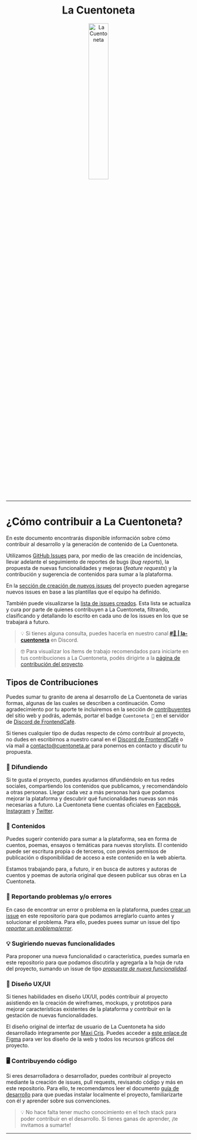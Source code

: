 <div align="center" width="100%">
    <h1>La Cuentoneta</h1>
    <picture>
        <source media="(prefers-color-scheme: dark)" srcset="https://github.com/rolivencia/cuentoneta/assets/32349705/b0ea0659-3c9d-4c4f-9d14-ab60d50dd832">
        <img width="33%" alt="La Cuentoneta" src="https://github.com/rolivencia/cuentoneta/assets/32349705/b0ea0659-3c9d-4c4f-9d14-ab60d50dd832">
    </picture>
</div>

---

# ¿Cómo contribuir a La Cuentoneta?

En este documento encontrarás disponible información sobre cómo contribuir al desarrollo y la generación de
contenido de La Cuentoneta.

Utilizamos [GitHub Issues][github-issues-tutorial] para, por medio de las creación de incidencias, llevar adelante
el seguimiento de reportes de bugs (_bug reports_), la propuesta de nuevas funcionalidades y mejoras (_feature requests_) y la contribución y
sugerencia de contenidos para sumar a la plataforma.

En la [sección de creación de nuevos issues][crear-issue-cuentoneta] del proyecto pueden agregarse nuevos issues en base a las plantillas que el equipo ha definido.

También puede visualizarse la [lista de issues creados](https://github.com/rolivencia/cuentoneta/issues). Esta lista se actualiza y cura por parte de quienes contribuyen a La Cuentoneta, filtrando, clasificando y detallando lo escrito en cada uno de los issues en los que se trabajará a futuro.

> 💡 Si tienes alguna consulta, puedes hacerla en nuestro canal [**#🚐 | la-cuentoneta**][dc-channel] en Discord.

> 🤓 Para visualizar los ítems de trabajo recomendados para iniciarte en tus contribuciones a La Cuentoneta, podés dirigirte a la [página de contribución del proyecto](https://github.com/cuentoneta/cuentoneta/contribute).

## Tipos de Contribuciones

Puedes sumar tu granito de arena al desarrollo de La Cuentoneta de varias formas, algunas de las cuales se describen a continuación. Como agradecimiento por tu aporte te incluiremos en la sección de [contribuyentes][contribuyentes] del sitio web y podrás, además, portar el badge `Cuentoneta 🚐` en el servidor de [Discord de FrontendCafé][dc-channel].

Si tienes cualquier tipo de dudas respecto de cómo contribuir al proyecto, no dudes en escribirnos a nuestro canal en el [Discord de FrontendCafé][dc-channel] o vía mail a [contacto@cuentoneta.ar][email] para ponernos en contacto y discutir tu propuesta.

### 📢 Difundiendo

Si te gusta el proyecto, puedes ayudarnos difundiéndolo en tus redes sociales, compartiendo los contenidos que publicamos, y recomendándolo a otras personas.
Llegar cada vez a más personas hará que podamos mejorar la plataforma y descubrir qué funcionalidades nuevas son más necesarias a futuro.
La Cuentoneta tiene cuentas oficiales en [Facebook][facebook-cuentoneta], [Instagram][instagram-cuentoneta] y [Twitter][twitter-cuentoneta].

### 📜 Contenidos

Puedes sugerir contenido para sumar a la plataforma, sea en forma de cuentos, poemas, ensayos o temáticas para nuevas storylists.
El contenido puede ser escritura propia o de terceros, con previos permisos de publicación o disponibilidad de acceso a este contenido en la web abierta.

Estamos trabajando para, a futuro, ir en busca de autores y autoras de cuentos y poemas de autoría original que deseen publicar sus obras en La Cuentoneta.

### 🦟 Reportando problemas y/o errores

En caso de encontrar un error o problema en la plataforma, puedes [crear un issue][crear-issue-cuentoneta] en este repositorio para que podamos arreglarlo cuanto antes y solucionar el problema. Para ello, puedes puees sumar un issue del tipo [_reportar un problema/error_][bug-report-template].

### 💡 Sugiriendo nuevas funcionalidades

Para proponer una nueva funcionalidad o característica, puedes sumarla en este repositorio para que podamos discutirla y agregarla a la hoja de ruta del proyecto, sumando un issue de tipo [_propuesta de nueva funcionalidad_][feature-request-template].

### 🎨 Diseño UX/UI

Si tienes habilidades en diseño UX/UI, podés contribuir al proyecto asistiendo en la creación de wireframes, mockups, y prototipos para mejorar características existentes de la plataforma y contribuir en la gestación de nuevas funcionalidades.

El diseño original de interfaz de usuario de La Cuentoneta ha sido desarrollado íntegramente por [Maxi Cris](https://maxicris.com/). Puedes acceder a [este enlace de Figma][figma] para ver los diseño de la web y todos los recursos gráficos del proyecto.

### 🖥️ Contribuyendo código

Si eres desarrolladora o desarrollador, puedes contribuir al proyecto mediante la creación de issues, pull requests, revisando código y más en este repositorio. Para ello, te recomendamos leer el documento [guía de desarrollo][doc-guia-de-desarrollo] para que puedas instalar localmente el proyecto, familiarizarte con él y aprender sobre sus convenciones.

> 💡 No hace falta tener mucho conocimiento en el tech stack para poder contribuir en el desarrollo. Si tienes ganas de aprender, ¡te invitamos a sumarte!

---

<!-- Enlaces a GitHub Issues y a issue templates -->

[github-issues-tutorial]: https://docs.github.com/es/issues/tracking-your-work-with-issues/creating-an-issue
[crear-issue-cuentoneta]: https://github.com/rolivencia/cuentoneta/issues/new/choose
[feature-request-template]: https://github.com/rolivencia/cuentoneta/issues/new?assignees=&labels=%F0%9F%8F%8E%EF%B8%8F+mejora&projects=&template=feature.yml
[bug-report-template]: https://github.com/rolivencia/cuentoneta/issues/new?assignees=&labels=%F0%9F%A6%9F+bug&projects=&template=bug_report.yml

<!-- Enlaces a otros documentos -->

[doc-code_of_conduct]: https://github.com/cuentoneta/cuentoneta/blob/develop/CODE_OF_CONDUCT.md
[doc-guia-de-desarrollo]: https://github.com/cuentoneta/cuentoneta/blob/develop/DEVELOPMENT_GUIDE.md

<!-- Enlaces a Discord -->

[dc-channel]: https://discord.com/channels/594363964499165194/1109220285841944586
[dc-fec]: https://discord.com/invite/frontendcafe

<!-- Recursos y otros -->

[contribuyentes]: https://www.cuentoneta.ar/about#people
[email]: mailto:contacto@cuentoneta.ar
[figma]: https://www.figma.com/file/BIlQ6U3eh3M8vtYQt3vLNW/La-Cuentoneta-v2
[wcag]: https://www.w3.org/WAI/standards-guidelines/wcag/es

<!-- Enlaces a Redes Sociales -->

[instagram-cuentoneta]: https://instagram.com/cuentoneta
[twitter-cuentoneta]: https://twitter.com/cuentoneta
[facebook-cuentoneta]: https://facebook.com/cuentoneta
